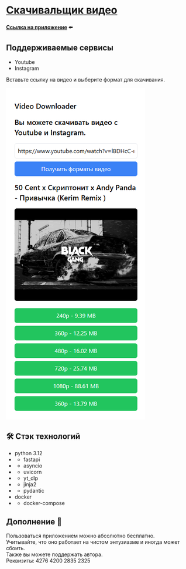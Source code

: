 # [Скачивальщик видео](https://downloader.pozhar.keenetic.pro/)
#### [Ссылка на приложение](https://downloader.pozhar.keenetic.pro/) ⬅️
## Поддерживаемые сервисы
- Youtube
- Instagram

Вставьте ссылку на видео и выберите формат для скачивания.

![img.png](img/img.png)

## 🛠 Стэк технологий
- python 3.12
- - fastapi
- - asyncio
- - uvicorn
- - yt_dlp
- - jinja2
- - pydantic
- docker
- - docker-compose

## Дополнение 📌
Пользоваться приложением можно абсолютно бесплатно.  
Учитывайте, что оно работает на чистом энтузиазме и иногда может сбоить.  
Также вы можете поддержать автора.  
Реквизиты: 4276 4200 2835 2325